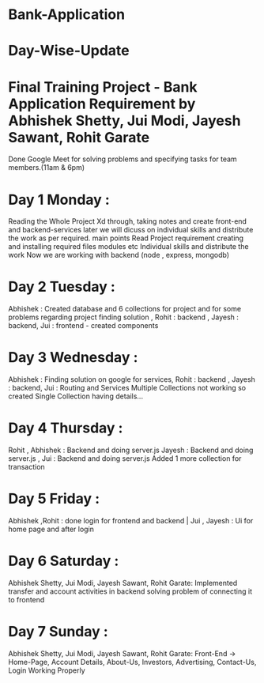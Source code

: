 # Bank-Application
# Day-Wise-Update 

# Final Training Project - Bank Application Requirement by Abhishek Shetty, Jui Modi, Jayesh Sawant, Rohit Garate

Done Google Meet for solving problems and specifying tasks for team members.(11am & 6pm)

# Day 1 Monday : 
Reading the Whole Project Xd through, taking notes and create front-end and backend-services later we will dicuss on individual skills and distribute the work as per required. main points
Read Project requirement
creating and installing required files modules etc
Individual skills and distribute the work
Now we are working with backend (node , express, mongodb)

# Day 2 Tuesday :
Abhishek : Created database and 6 collections for project and for some problems regarding project finding solution , Rohit : backend , Jayesh : backend, Jui : frontend - created components 

# Day 3 Wednesday :
Abhishek : Finding solution on google for services, Rohit : backend , Jayesh : backend, Jui : Routing and Services
Multiple Collections not working so created Single Collection having details...

# Day 4 Thursday : 
Rohit , Abhishek : Backend and doing server.js Jayesh : Backend and doing server.js , Jui : Backend and doing server.js
Added 1 more collection for transaction

# Day 5 Friday :
Abhishek ,Rohit : done login for frontend and backend | Jui , Jayesh : Ui for home page and after login

# Day 6 Saturday :
Abhishek Shetty, Jui Modi, Jayesh Sawant, Rohit Garate:
  Implemented transfer and account activities in backend solving problem of connecting it to frontend

# Day 7 Sunday :
Abhishek Shetty, Jui Modi, Jayesh Sawant, Rohit Garate:
Front-End -> Home-Page, Account Details, About-Us, Investors, Advertising, Contact-Us, Login Working Properly 
